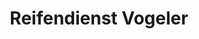 ---
title: "Reifendienst Vogeler"
url: /fuerstenwalde-spree/reifendienst-vogeler/
shop: Autowerkstatt
---